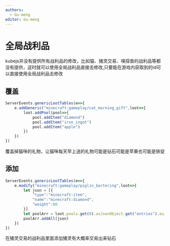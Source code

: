 ```yaml
---
authors:
  - Gu-meng
editor: Gu-meng
---
```

# 全局战利品
kubejs并没有提供所有战利品的修改，比如猫、猪灵交易、嗅探兽的战利品等都没有提供，这时就可以使用全局战利品直接去修改,只要能在游戏内获取到的id可以直接使用全局战利品去修改
## 覆盖
```js
ServerEvents.genericLootTables(e=>{
    e.addGeneric("minecraft:gameplay/cat_morning_gift",loot=>{
        loot.addPool(pool=>{
            pool.addItem("diamond")
            pool.addItem("iron_ingot")
            pool.addItem("apple")
        })
    })
})
```
覆盖掉猫咪的礼物，让猫咪每天早上送的礼物可能是钻石可能是苹果也可能是铁锭 

## 添加
```js
ServerEvents.genericLootTables(e=>{
    e.modify("minecraft:gameplay/piglin_bartering",loot=>{
        let json = [{
            "type":"minecraft:item",
            "name":"minecraft:diamond",
            "weight":80
        }]
        let poolArr = loot.pools.get(0).asJsonObject.get("entries").asJsonArray
        poolArr.addAll(json)
    })
})
```
在猪灵交易的战利品里面添加猪灵有大概率交易出来钻石
